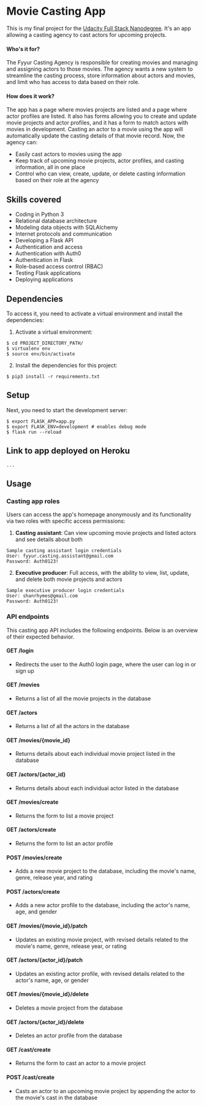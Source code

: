 # Movie Casting App 

This is my final project for the [Udacity Full Stack Nanodegree](https://www.udacity.com/course/full-stack-web-developer-nanodegree--nd004). It's an app allowing a casting agency to cast actors for upcoming projects. 

#### Who's it for?
The Fyyur Casting Agency is responsible for creating movies and managing and assigning actors to those movies. The agency wants a new system to streamline the casting process, store information about actors and movies, and limit who has access to data based on their role.

#### How does it work?
The app has a page where movies projects are listed and a page where actor profiles are listed. It also has forms allowing you to create and update movie projects and actor profiles, and it has a form to match actors with movies in development. Casting an actor to a movie using the app will automatically update the casting details of that movie record. Now, the agency can:
- Easily cast actors to movies using the app
- Keep track of upcoming movie projects, actor profiles, and casting information, all in one place
- Control who can view, create, update, or delete casting information based on their role at the agency

## Skills covered
- Coding in Python 3
- Relational database architecture
- Modeling data objects with SQLAlchemy
- Internet protocols and communication
- Developing a Flask API
- Authentication and access
- Authentication with Auth0
- Authentication in Flask
- Role-based access control (RBAC)
- Testing Flask applications
- Deploying applications

## Dependencies
To access it, you need to activate a virtual environment and install the dependencies:
1. Activate a virtual environment:
```
$ cd PROJECT_DIRECTORY_PATH/
$ virtualenv env
$ source env/bin/activate
```
2. Install the dependencies for this project:
```
$ pip3 install -r requirements.txt
```

## Setup
Next, you need to start the development server:  
```
$ export FLASK_APP=app.py 
$ export FLASK_ENV=development # enables debug mode  
$ flask run --reload
```

## Link to app deployed on Heroku
```
...
```

## Usage

### Casting app roles
Users can access the app's homepage anonymously and its functionality via two roles with specific access permissions:

1. <strong>Casting assistant</strong>: Can view upcoming movie projects and listed actors and see details about both
```
Sample casting assistant login credentials
User: fyyur.casting.assistant@gmail.com
Password: Auth0123!
```

2. <strong>Executive producer</strong>: Full access, with the ability to view, list, update, and delete both movie projects and actors
```
Sample executive producer login credentials
User: shanrhymes@gmail.com
Password: Auth0123!
```

### API endpoints
This casting app API includes the following endpoints. Below is an overview of their expected behavior.

#### GET /login
- Redirects the user to the Auth0 login page, where the user can log in or sign up

#### GET /movies
- Returns a list of all the movie projects in the database

#### GET /actors
- Returns a list of all the actors in the database

#### GET /movies/{movie_id}
- Returns details about each individual movie project listed in the database

#### GET /actors/{actor_id}
- Returns details about each individual actor listed in the database

#### GET /movies/create
- Returns the form to list a movie project

#### GET /actors/create
- Returns the form to list an actor profile

#### POST /movies/create
- Adds a new movie project to the database, including the movie's name, genre, release year, and rating

#### POST /actors/create
- Adds a new actor profile to the database, including the actor's name, age, and gender

#### GET /movies/{movie_id}/patch
- Updates an existing movie project, with revised details related to the movie's name, genre, release year, or rating

#### GET /actors/{actor_id}/patch
- Updates an existing actor profile, with revised details related to the actor's name, age, or gender

#### GET /movies/{movie_id}/delete
- Deletes a movie project from the database

#### GET /actors/{actor_id}/delete
- Deletes an actor profile from the database

#### GET /cast/create
- Returns the form to cast an actor to a movie project

#### POST /cast/create
- Casts an actor to an upcoming movie project by appending the actor to the movie's cast in the database
